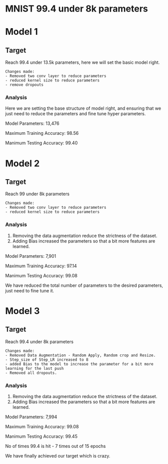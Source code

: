 # MNIST 99.4 under 8k parameters

# Model 1

## Target

Reach 99.4 under 13.5k parameters, here we will set the basic model right.

```
Changes made:
- Removed two conv layer to reduce parameters
- reduced kernel size to reduce parameters
- remove dropouts
```

### Analysis

Here we are setting the base structure of model right, and ensuring that we just need to reduce the parameters and fine tune hyper parameters.

Model Parameters: 13,476

Maximum Training Accuracy: 98.56

Manimum Testing Accuracy: 99.40




# Model 2

## Target

Reach 99 under 8k parameters

```
Changes made:
- Removed two conv layer to reduce parameters
- reduced kernel size to reduce parameters
```

### Analysis

1. Removing the data augmentation reduce the strictness of the dataset.
2. Adding Bias increased the parameters so that a bit more features are learned.

Model Parameters: 7,901

Maximum Training Accuracy: 97.14

Manimum Testing Accuracy: 99.08

We have reduced the total number of parameters to the desired parameters, just need to fine tune it.

# Model 3

## Target

Reach 99.4 under 8k parameters

```
Changes made:
- Removed Data Augmentation - Random Apply, Random crop and Resize.
- Step_size of Step_LR increased to 8
- added Bias to the model to increase the parameter for a bit more learning for the last push
- Removed all dropouts.
```

### Analysis

1. Removing the data augmentation reduce the strictness of the dataset.
2. Adding Bias increased the parameters so that a bit more features are learned.

Model Parameters: 7,994

Maximum Training Accuracy: 99.08

Manimum Testing Accuracy: 99.45

No of times 99.4 is hit - 7 times out of 15 epochs

We have finally achieved our target which is crazy.
